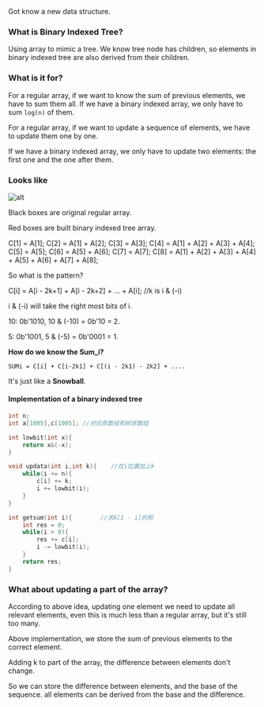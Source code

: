 Got know a new data structure.

### What is Binary Indexed Tree?
Using array to mimic a tree.
We know tree node has children, so elements in binary indexed tree are also derived from their children.

### What is it for?
For a regular array, if we want to know the sum of previous elements, we have to sum them all.
If we have a binary indexed array, we only have to sum `log(n)` of them.

For a regular array, if we want to update a sequence of elements, we have to update them one by one.

If we have a binary indexed array, we only have to update two elements: the first one and the one after them.

### Looks like
![alt](https://img2018.cnblogs.com/blog/1448672/201810/1448672-20181003121604644-268531484.png)

Black boxes are original regular array.

Red boxes are built binary indexed tree array.

C[1] = A[1];
C[2] = A[1] + A[2];
C[3] = A[3];
C[4] = A[1] + A[2] + A[3] + A[4];
C[5] = A[5];
C[6] = A[5] + A[6];
C[7] = A[7];
C[8] = A[1] + A[2] + A[3] + A[4] + A[5] + A[6] + A[7] + A[8];

So what is the pattern?

C[i] = A[i - 2k+1] + A[i - 2k+2] + ... + A[i];   //k is i & (-i)

i & (-i) will take the right most bits of i.

10: 0b'1010, 10 & (-10) = 0b'10 = 2.

5: 0b'1001, 5 & (-5) = 0b'0001 = 1.

**How do we know the Sum_i?**

`SUMi = C[i] + C[i-2k1] + C[(i - 2k1) - 2k2] + ....`

It's just like a **Snowball**.

#### Implementation of a binary indexed tree

```c++
int n;
int a[1005],c[1005]; //对应原数组和树状数组

int lowbit(int x){
    return x&(-x);
}

void updata(int i,int k){    //在i位置加上k
    while(i <= n){
        c[i] += k;
        i += lowbit(i);
    }
}

int getsum(int i){        //求A[1 - i]的和
    int res = 0;
    while(i > 0){
        res += c[i];
        i -= lowbit(i);
    }
    return res;
}
```


### What about updating a part of the array?

According to above idea, updating one element we need to update all relevant elements, even this is much less than a regular array, but it's still too many.

Above implementation, we store the sum of previous elements to the correct element.

Adding k to part of the array, the difference between elements don't change.

So we can store the difference between elements, and the base of the sequence. all elements can be derived from the base and the difference.

